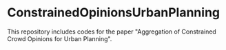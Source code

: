 # ConstrainedOpinionsUrbanPlanning

This repository includes codes for the paper "Aggregation of Constrained Crowd Opinions for Urban Planning".
